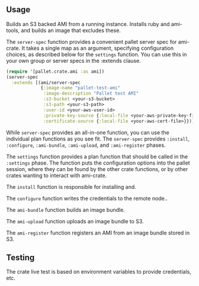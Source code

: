 ## Usage

Builds an S3 backed AMI from a running instance.  Installs ruby and ami-tools,
and builds an image that excludes these.

The `server-spec` function provides a convenient pallet server spec for
ami-crate.  It takes a single map as an argument, specifying configuration
choices, as described below for the `settings` function.  You can use this
in your own group or server specs in the :extends clause.

```clj
(require '[pallet.crate.ami :as ami])
(server-spec
  :extends [(ami/server-spec
             {:image-name "pallet-test-ami"
              :image-description "Pallet test AMI"
              :s3-bucket <your-s3-bucket>
              :s3-path <your-s3-path>
              :user-id <your-aws-user-id>
              :private-key-source {:local-file <your-aws-private-key-file>}
              :certificate-source {:local-file <your-aws-cert-file>}})])
```

While `server-spec` provides an all-in-one function, you can use the individual
plan functions as you see fit.  The `server-spec` provides `:install`,
`:configure`, `:ami-bundle`, `:ami-upload`, and `:ami-register` phases.

The `settings` function provides a plan function that should be called in the
`:settings` phase.  The function puts the configuration options into the pallet
session, where they can be found by the other crate functions, or by other
crates wanting to interact with ami-crate.

The `install` function is responsible for installing and.

The `configure` function writes the credentials to the remote node..

The `ami-bundle` function builds an image bundle.

The `ami-upload` function uploads an image bundle to S3.

The `ami-register` function registers an AMI from an image bundle stored in S3.


## Testing

The crate live test is based on environment variables to provide credentials,
etc.
